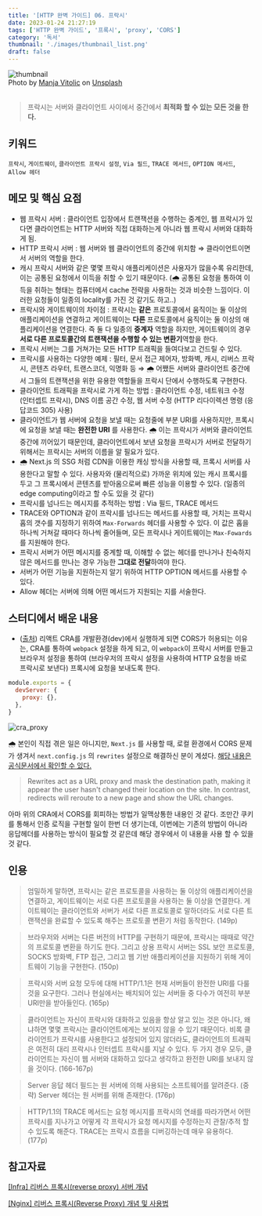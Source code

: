 ```yaml
---
title: '[HTTP 완벽 가이드] 06. 프락시'
date: 2023-01-24 21:27:19
tags: ['HTTP 완벽 가이드', '프록시', 'proxy', 'CORS']
category: '독서'
thumbnail: './images/thumbnail_list.png'
draft: false
---
```


<div class="unsplash-wrapper">
<img class="unsplash-thumbnail-image" alt="thumbnail" src="./images/thumbnail.png" />
<div class="unsplash-author">
Photo by <a href="https://unsplash.com/es/@madhatterzone?utm_source=uns plash&utm_medium=referral&utm_content=creditCopyText">Manja Vitolic</a> on  <a href="https://unsplash.com/ko/%EC%82%AC%EC%A7%84/gKXKBY-C-Dk?utm_source=unsplash&utm_medium=referral&utm_content=creditCopyText">Unsplash</a>
</div>
</div>

<br>

> 프락시는 서버와 클라이언트 사이에서 중간에서 **최적화 할 수 있는 모든 것을 한다.**

## 키워드

`프락시`, `게이트웨이`, `클라이언트 프락시 설정`, `Via 필드`, `TRACE 메서드`, `OPTION 메서드`, `Allow 헤더`

## 메모 및 핵심 요점

- 웹 프락시 서버 : 클라이언트 입장에서 트랜잭션을 수행하는 중계인, 웹 프락시가 있다면 클라이언트는 HTTP 서버와 직접 대화하는게 아니라 웹 프락시 서버와 대화하게 됨.
- HTTP 프락시 서버 : 웹 서버와 웹 클라이언트의 중간에 위치함 ⇒ 클라이언트이면서 서버의 역할을 한다.
- 캐시 프락시 서버와 같은 몇몇 프락시 애플리케이션은 사용자가 많을수록 유리한데, 이는 공통된 요청에서 이득을 취할 수 있기 때문이다. (🌧️ 공통된 요청을 통하여 이득을 취하는 형태는 컴퓨터에서 cache 전략을 사용하는 것과 비슷한 느낌이다. 이러한 요청들이 일종의 locality를 가진 것 같기도 하고..)
- 프락시와 게이트웨이의 차이점 : 프락시는 **같은** 프로토콜에서 움직이는 둘 이상의 애플리케이션을 연결하고 게이트웨이는 **다른** 프로토콜에서 움직이는 둘 이상의 애플리케이션을 연결한다. 즉 둘 다 일종의 **중계자** 역할을 하지만, 게이트웨이의 경우 **서로 다른 프로토콜간의 트랜잭션을 수행할 수 있는 변환기**역할을 한다.
- 프락시 서버는 그를 거쳐가는 모든 HTTP 트래픽을 들여다보고 건드릴 수 있다.
- 프락시를 사용하는 다양한 예제 : 필터, 문서 접근 제어자, 방화벽, 캐시, 리버스 프락시, 콘텐츠 라우터, 트랜스코더, 익명화 등
  ⇒ 🌧️ 어쨌든 서버와 클라이언트 중간에서 그들의 트랜잭션을 위한 유용한 역할들을 프락시 단에서 수행하도록 구현한다.
- 클라이언트 트래픽을 프락시로 가게 하는 방법 : 클라이언트 수정, 네트워크 수정 (인터셉트 프락시), DNS 이름 공간 수정, 웹 서버 수정 (HTTP 리다이렉션 명령 (응답코드 305) 사용)
- 클라이언트가 웹 서버에 요청을 보낼 때는 요청줄에 부분 URI를 사용하지만, 프록시에 요청을 보낼 때는 **완전한 URI** 를 사용한다. 🌧️ 이는 프락시가 서버와 클라이언트 중간에 끼어있기 때문인데, 클라이언트에서 보낸 요청을 프락시가 서버로 전달하기 위해서는 프락시는 서버의 이름을 알 필요가 있다.
- 🌧️ Next.js 의 SSG 처럼 CDN을 이용한 캐싱 방식을 사용할 때, 프록시 서버를 사용한다고 말할 수 있다. 사용자와 (물리적으로) 가까운 위치에 있는 캐시 프록시를 두고 그 프록시에서 콘텐츠를 받아옴으로써 빠른 성능을 이용할 수 있다. (일종의 edge computing이라고 할 수도 있을 것 같다)
- 프락시를 넘나드는 메시지를 추적하는 방법 : Via 필드, TRACE 메서드
- TRACE와 OPTION과 같이 프락시를 넘나드는 메서드를 사용할 때, 거치는 프락시 홉의 갯수를 지정하기 위하여 `Max-Forwards` 헤더를 사용할 수 있다. 이 값은 홉을 하나씩 거쳐갈 때마다 하나씩 줄어들며, 모든 프락시나 게이트웨이는 `Max-Fowards` 를 지원해야 한다.
- 프락시 서버가 어떤 메시지를 중계할 때, 이해할 수 없는 헤더를 만나거나 친숙하지 않은 메서드를 만나는 경우 가능한 **그대로 전달**하여야 한다.
- 서버가 어떤 기능을 지원하는지 알기 위하여 HTTP OPTION 메서드를 사용할 수 있다.
- Allow 헤더는 서버에 의해 어떤 메서드가 지원되는 지를 서술한다.

## 스터디에서 배운 내용

- ([출처](https://github.com/prgrms-web-devcourse/We-are-the-MASTERS-OF-HTTP/blob/main/3%EC%A3%BC%EC%B0%A8/sonny.md)) 리액트 CRA를 개발환경(dev)에서 실행하게 되면 CORS가 허용되는 이유는, CRA를 통하여 `webpack` 설정을 하게 되고, 이 `webpack`이 프락시 서버를 만들고 브라우저 설정을 통하여 (브라우저의 프락시 설정을 사용하여 HTTP 요청을 바로 프락시로 보낸다) 프록시에 요청을 보내도록 한다.

```javascript
module.exports = {
  devServer: {
    proxy: {},
  },
}
```

![cra_proxy](https://camo.githubusercontent.com/175000c5b543a3a2e8944e5c049b0f85a591ff23e2d67e3e811a1a0a45b96e65/68747470733a2f2f6a6f73687561313938382e6769746875622e696f2f7765627061636b2d67756964652f6173736574732f696d672f70726f78792e64636539643837632e706e67)

🌧️ 본인이 직접 겪은 일은 아니지만, `Next.js` 를 사용할 때, 로컬 환경에서 CORS 문제가 생겨서 `next.config.js` 의 `rewrites` 설정으로 해결하신 분이 계셨다.
[해당 내용은 공식문서에서 확인할 수 있다.](https://nextjs.org/docs/api-reference/next.config.js/rewrites)

> Rewrites act as a URL proxy and mask the destination path, making it appear the user hasn't changed their location on the site. In contrast, redirects will reroute to a new page and show the URL changes.

아마 위의 CRA에서 CORS를 회피하는 방법가 일맥상통한 내용인 것 같다.
조만간 쿠키를 통해서 인증 로직을 구현할 일이 한번 더 생기는데, 이번에는 기존의 방법이 아니라 응답헤더를 사용하는 방식이 필요할 것 같은데 해당 경우에서 이 내용을 사용 할 수 있을 것 같다.

## 인용

> 엄밀하게 말하면, 프락시는 같은 프로토콜을 사용하는 둘 이상의 애플리케이션을 연결하고, 게이트웨이는 서로 다른 프로토콜을 사용하는 둘 이상을 연결한다. 게이트웨이는 클라이언트와 서버가 서로 다른 프로토콜로 말하더라도 서로 다른 트랜잭션을 완료할 수 있도록 해주는 프로토콜 변환기 처럼 동작한다. (149p)

> 브라우저와 서버는 다른 버전의 HTTP를 구현하기 때문에, 프락시는 때때로 약간의 프로토콜 변환을 하기도 한다. 그리고 상용 프락시 서버는 SSL 보안 프로토콜, SOCKS 방화벽, FTP 접근, 그리고 웹 기반 애플리케이션을 지원하기 위해 게이트웨이 기능을 구현한다. (150p)

> 프락시와 서버 요청 모두에 대해 HTTP/1.1은 현재 서버들이 완전한 URI를 다룰 것을 요구한다. 그러나 현실에서는 배치되어 있는 서버들 중 다수가 여전히 부분 URI만을 받아들인다. (165p)

> 클라이언트는 자신이 프락시와 대화하고 있음을 항상 알고 있는 것은 아니다, 왜냐하면 몇몇 프락시는 클라이언트에게는 보이지 않을 수 있기 때문이다. 비록 클라이언트가 프락시를 사용한다고 설정되어 있지 않더라도, 클라이언트의 트래픽은 여전히 대리 프락시나 인터셉트 프락시를 지날 수 있다. 두 가지 경우 모두, 클라이언트는 자신이 웹 서버와 대화하고 있다고 생각하고 완전한 URI를 보내지 않을 것이다. (166-167p)

> Server 응답 헤더 필드는 원 서버에 의해 사용되는 소프트웨어를 알려준다. (중략) Server 헤더는 원 서버를 위해 존재한다. (176p)

> HTTP/1.1의 TRACE 메서드는 요청 메시지를 프락시의 연쇄를 따라가면서 어떤 프락시를 지나가고 어떻게 각 프락시가 요청 메시지를 수정하는지 관찰/추적 할 수 있도록 해준다. TRACE는 프락시 흐름을 디버깅하는데 매우 유용하다. (177p)

## 참고자료

[[Infra] 리버스 프록시(reverse proxy) 서버 개념](https://losskatsu.github.io/it-infra/reverse-proxy/)

[[Nginx] 리버스 프록시(Reverse Proxy) 개념 및 사용법](https://narup.tistory.com/238)
